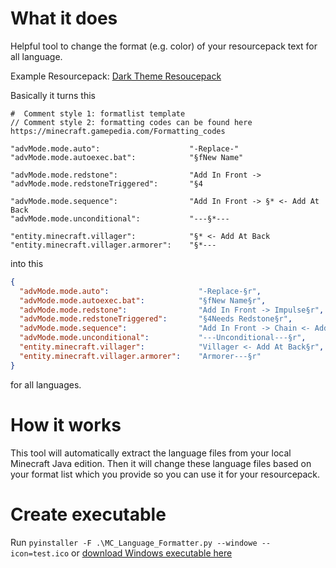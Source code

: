 # What it does
Helpful tool to change the format (e.g. color) of your resourcepack text for all language.

Example Resourcepack: [Dark Theme Resoucepack](https://www.planetminecraft.com/texture-pack/dark-theme-4253588/)

Basically it turns this
```
#  Comment style 1: formatlist template
// Comment style 2: formatting codes can be found here https://minecraft.gamepedia.com/Formatting_codes

"advMode.mode.auto":                    "-Replace-"
"advMode.mode.autoexec.bat":            "§fNew Name"

"advMode.mode.redstone":                "Add In Front -> 
"advMode.mode.redstoneTriggered":       "§4

"advMode.mode.sequence":                "Add In Front -> §* <- Add At Back
"advMode.mode.unconditional":           "---§*---

"entity.minecraft.villager":            "§* <- Add At Back
"entity.minecraft.villager.armorer":    "§*---
```

into this
```json
{
  "advMode.mode.auto":                    "-Replace-§r",
  "advMode.mode.autoexec.bat":            "§fNew Name§r",
  "advMode.mode.redstone":                "Add In Front -> Impulse§r",
  "advMode.mode.redstoneTriggered":       "§4Needs Redstone§r",
  "advMode.mode.sequence":                "Add In Front -> Chain <- Add At Back§r",
  "advMode.mode.unconditional":           "---Unconditional---§r",
  "entity.minecraft.villager":            "Villager <- Add At Back§r",
  "entity.minecraft.villager.armorer":    "Armorer---§r"
}
```
for all languages.

# How it works
This tool will automatically extract the language files from your local Minecraft Java edition. Then it will change these language files based on your format list which you provide so you can use it for your resourcepack.

# Create executable
Run `pyinstaller -F .\MC_Language_Formatter.py --windowe --icon=test.ico` or [download Windows executable here](/../../releases/latest)
